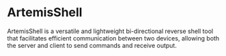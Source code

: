 # ArtemisShell
ArtemisShell is a versatile and lightweight bi-directional reverse shell tool that facilitates efficient communication between two devices, allowing both the server and client to send commands and receive output.
